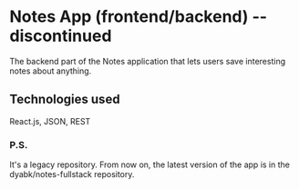 # Notes App (frontend/backend) -- discontinued
The backend part of the Notes application that lets users save interesting notes about anything.

## Technologies used
React.js, JSON, REST 

### P.S.
It's a legacy repository. From now on, the latest version of the app is in the dyabk/notes-fullstack repository.
